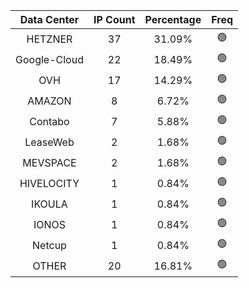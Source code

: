 | Data Center | IP Count | Percentage | Freq |
|:------------:|:--------:|:-----------:|:-----:|
| HETZNER | 37 | 31.09% | 🟢 |
| Google-Cloud | 22 | 18.49% | 🟢 |
| OVH | 17 | 14.29% | 🟢 |
| AMAZON | 8 | 6.72% | 🟢 |
| Contabo | 7 | 5.88% | 🟢 |
| LeaseWeb | 2 | 1.68% | 🟢 |
| MEVSPACE | 2 | 1.68% | 🟢 |
| HIVELOCITY | 1 | 0.84% | 🟢 |
| IKOULA | 1 | 0.84% | 🟢 |
| IONOS | 1 | 0.84% | 🟢 |
| Netcup | 1 | 0.84% | 🟢 |
| OTHER | 20 | 16.81% | 🟢 |